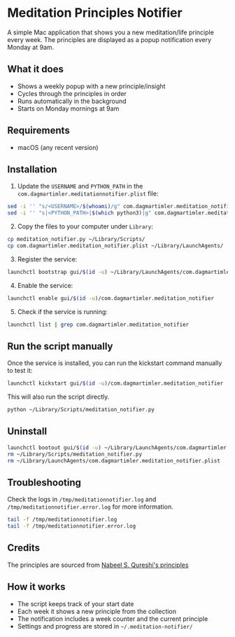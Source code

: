 # Meditation Principles Notifier

A simple Mac application that shows you a new meditation/life principle every week. The principles are displayed as a popup notification every Monday at 9am.

## What it does
- Shows a weekly popup with a new principle/insight
- Cycles through the principles in order
- Runs automatically in the background
- Starts on Monday mornings at 9am

## Requirements
- macOS (any recent version)

## Installation
1. Update the `USERNAME` and `PYTHON_PATH` in the `com.dagmartimler.meditationnotifier.plist` file:

```bash
sed -i '' "s/<USERNAME>/$(whoami)/g" com.dagmartimler.meditation_notifier.plist
sed -i '' "s|<PYTHON_PATH>|$(which python3)|g" com.dagmartimler.meditation_notifier.plist
```

2. Copy the files to your computer under `Library`:

```bash
cp meditation_notifier.py ~/Library/Scripts/
cp com.dagmartimler.meditation_notifier.plist ~/Library/LaunchAgents/
```

3. Register the service:

```bash
launchctl bootstrap gui/$(id -u) ~/Library/LaunchAgents/com.dagmartimler.meditation_notifier.plist
```

4. Enable the service:

```bash
launchctl enable gui/$(id -u)/com.dagmartimler.meditation_notifier
```

5. Check if the service is running:

```bash
launchctl list | grep com.dagmartimler.meditation_notifier
```

## Run the script manually

Once the service is installed, you can run the kickstart command manually to test it:

```bash
launchctl kickstart gui/$(id -u)/com.dagmartimler.meditation_notifier
```

This will also run the script directly.

```bash
python ~/Library/Scripts/meditation_notifier.py
```

## Uninstall

```bash
launchctl bootout gui/$(id -u) ~/Library/LaunchAgents/com.dagmartimler.meditation_notifier.plist
rm ~/Library/Scripts/meditation_notifier.py
rm ~/Library/LaunchAgents/com.dagmartimler.meditation_notifier.plist
```

## Troubleshooting

Check the logs in `/tmp/meditationnotifier.log` and `/tmp/meditationnotifier.error.log` for more information.

```bash
tail -f /tmp/meditationnotifier.log
tail -f /tmp/meditationnotifier.error.log
```

## Credits
The principles are sourced from [Nabeel S. Qureshi's principles](https://nabeelqu.co/principles)

## How it works
- The script keeps track of your start date
- Each week it shows a new principle from the collection
- The notification includes a week counter and the current principle
- Settings and progress are stored in `~/.meditation-notifier/`